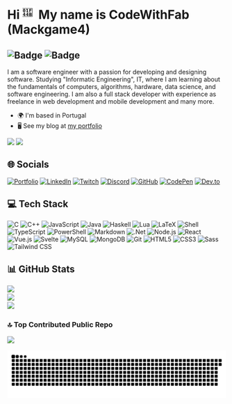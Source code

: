 Hi <!--👋-->
<img width="30" src="./waving_hand.svg" alt="Waving Hand Animated" />
My name is CodeWithFab (Mackgame4)
==========================
![Badge](https://img.shields.io/badge/Software_Engineer-black)
![Badge](https://img.shields.io/badge/Full_Stack_Developer-black)
------------------

I am a software engineer with a passion for developing and designing software. Studying "Informatic Engineering", IT, <!--at the University of Minho,--> where I am learning about the fundamentals of computers, algorithms, hardware, data science, and software engineering. I am also a full stack developer with experience as freelance in web development and mobile development and many more.

* 🌍  I'm based in Portugal
* 🖥️  See my blog at [my portfolio](https://codewithfab.vercel.app/)
<!--* ✉️  You can contact me at [mail@gmail.com](mailto:mail@gmail.com)-->

<!--<a href="https://visitcount.itsvg.in"><img src="https://visitcount.itsvg.in/api?id=Mackgame4&label=Profile%20Views&color=12&icon=0&pretty=true" /></a>
</br>-->
<a href="https://www.github.com/mackgame4" target="_blank" rel="noreferrer"><img
src="https://img.shields.io/github/followers/mackgame4?logo=github&style=for-the-badge&color=black&labelColor=27272a" /></a>
<a href="https://www.twitch.tv/mackgame4" target="_blank" rel="noreferrer"><img
src="https://img.shields.io/twitch/status/mackgame4?logo=twitch&logoColor=white&style=for-the-badge&color=black&labelColor=27272a&label=TWITCH+STATUS" /></a>

<!--# 💫 About Me:
🔭 I’m currently working on<br>👯 I’m looking to collaborate on<br>🤝 I’m looking for help with<br>🌱 I’m currently learning<br>💬 Ask me about<br>⚡ Fun fact-->

## 🌐 Socials
[![Portfolio](https://img.shields.io/badge/Portfolio-%23000000.svg?logo=htmx&logoColor=white)](http://mackgame4.github.io/)
[![LinkedIn](https://img.shields.io/badge/LinkedIn-%230077B5.svg?logo=linkedin&logoColor=white)](https://www.linkedin.com/in/fabiomagalhaes104365)
[![Twitch](https://img.shields.io/badge/Twitch-%239146FF.svg?logo=twitch&logoColor=white)](https://www.twitch.tv/mackgame4)
[![Discord](https://img.shields.io/badge/Discord-%237289DA.svg?logo=discord&logoColor=white)](https://discord.com/users/263676903116898304)
[![GitHub](https://img.shields.io/badge/GitHub-%23121011.svg?logo=github&logoColor=white)](https://github.com/Mackgame4)
[![CodePen](https://img.shields.io/badge/CodePen-%23000000.svg?logo=codepen&logoColor=white)](https://codepen.io/mackgame4)
[![Dev.to](https://img.shields.io/badge/Dev.to-%230A0A0A.svg?logo=dev.to&logoColor=white)](https://dev.to/mackgame4)
<!--[![Medium](https://img.shields.io/badge/Medium-%23000000.svg?logo=medium&logoColor=white)](https://mackgame4.medium.com/)-->

## 💻 Tech Stack
![C](https://img.shields.io/badge/c-%2300599C.svg?style=for-the-badge&logo=c&logoColor=white)
![C++](https://img.shields.io/badge/c++-%2300599C.svg?style=for-the-badge&logo=c%2B%2B&logoColor=white)
![JavaScript](https://img.shields.io/badge/javascript-%23323330.svg?style=for-the-badge&logo=javascript&logoColor=%23F7DF1E) ![Java](https://img.shields.io/badge/java-%23ED8B00.svg?style=for-the-badge&logo=openjdk&logoColor=white)
![Haskell](https://img.shields.io/badge/Haskell-5e5086?style=for-the-badge&logo=haskell&logoColor=white)
![Lua](https://img.shields.io/badge/lua-%232C2D72.svg?style=for-the-badge&logo=lua&logoColor=white)
![LaTeX](https://img.shields.io/badge/latex-%23008080.svg?style=for-the-badge&logo=latex&logoColor=white)
![Shell](https://img.shields.io/badge/Shell-%234D4D4D.svg?style=for-the-badge&logo=windows-terminal&logoColor=white)
![TypeScript](https://img.shields.io/badge/typescript-%23007ACC.svg?style=for-the-badge&logo=typescript&logoColor=white)
![PowerShell](https://img.shields.io/badge/PowerShell-%235391FE.svg?style=for-the-badge&logo=powershell&logoColor=white)
![Markdown](https://img.shields.io/badge/markdown-%23000000.svg?style=for-the-badge&logo=markdown&logoColor=white)
![.Net](https://img.shields.io/badge/.NET-5C2D91?style=for-the-badge&logo=.net&logoColor=white)
![Node.js](https://img.shields.io/badge/node.js-6DA55F?style=for-the-badge&logo=node.js&logoColor=white)
![React](https://img.shields.io/badge/react-%2320232a.svg?style=for-the-badge&logo=react&logoColor=%2361DAFB)
![Vue.js](https://img.shields.io/badge/vuejs-%2335495e.svg?style=for-the-badge&logo=vue.js&logoColor=%4FC08D)
![Svelte](https://img.shields.io/badge/svelte-%23f1413d.svg?style=for-the-badge&logo=svelte&logoColor=white)
![MySQL](https://img.shields.io/badge/mysql-%2300f.svg?style=for-the-badge&logo=mysql&logoColor=white)
![MongoDB](https://img.shields.io/badge/mongodb-%234ea94b.svg?style=for-the-badge&logo=mongodb&logoColor=white)
![Git](https://img.shields.io/badge/git-%23F05032.svg?style=for-the-badge&logo=git&logoColor=white)
![HTML5](https://img.shields.io/badge/html5-%23E34F26.svg?style=for-the-badge&logo=html5&logoColor=white)
![CSS3](https://img.shields.io/badge/css3-%231572B6.svg?style=for-the-badge&logo=css3&logoColor=white)
![Sass](https://img.shields.io/badge/sass-%23CC6699.svg?style=for-the-badge&logo=sass&logoColor=white)
![Tailwind CSS](https://img.shields.io/badge/tailwindcss-%2338B2AC.svg?style=for-the-badge&logo=tailwind-css&logoColor=white)

## 📊 GitHub Stats
![](https://github-readme-stats.vercel.app/api?username=Mackgame4&theme=shadow_green&hide_border=true&include_all_commits=true&count_private=true)<br/>
![](https://github-readme-streak-stats.herokuapp.com/?user=Mackgame4&theme=shadow_green&hide_border=true)<br/>
![](https://github-readme-stats.vercel.app/api/top-langs/?username=Mackgame4&theme=shadow_green&hide_border=true&include_all_commits=true&count_private=true&layout=compact)

<!--## 🏆 GitHub Trophies
![](https://github-profile-trophy.vercel.app/?username=Mackgame4&theme=shadow_green&no-frame=true&no-bg=false&margin-w=4)-->

### 🔝 Top Contributed Public Repo
![](https://github-contributor-stats.vercel.app/api?username=Mackgame4&limit=5&theme=shadow_green&combine_all_yearly_contributions=true)

<!--## 💰 Support Us
<ul style="list-style-type: none; margin: 0;">
<li style="display: inline-block; margin-right: 0.25rem;"><a href="https://www.buymeacoffee.com/fghfghfgh"><img src="https://cdn.buymeacoffee.com/buttons/v2/default-yellow.png" width="150"/></a></li>
</ul>-->

<img src="./snake.svg" alt="Snake Animated" />
